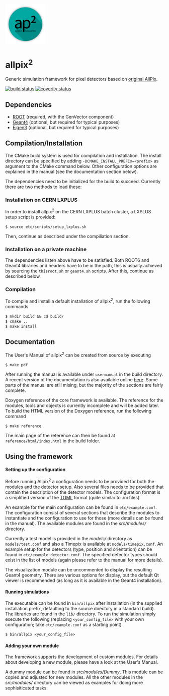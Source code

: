 ![](doc/logo_small.png)

# allpix<sup>2</sup>
Generic simulation framework for pixel detectors based on [original AllPix](https://github.com/AllPix/allpix).

[![build status](https://gitlab.cern.ch/simonspa/allpix-squared/badges/master/build.svg)](https://gitlab.cern.ch/simonspa/allpix-squared/commits/master)
[![coverity status](https://scan.coverity.com/projects/11975/badge.svg)](https://scan.coverity.com/projects/koensw-allpix-squared)

## Dependencies
* [ROOT](https://root.cern.ch/building-root) (required, with the GenVector component)
* [Geant4](http://geant4.web.cern.ch/geant4/UserDocumentation/UsersGuides/InstallationGuide/html/ch02.html) (optional, but required for typical purposes)
* [Eigen3](http://eigen.tuxfamily.org/index.php?title=Main_Page) (optional, but required for typical purposes)

## Compilation/Installation
The CMake build system is used for compilation and installation. The install directory can be specified by adding `-DCMAKE_INSTALL_PREFIX=<prefix>` as argument to the CMake command below. Other configuration options are explained in the manual (see the documentation section below). 

The dependencies need to be initialized for the build to succeed. Currently there are two methods to load these:

### Installation on CERN LXPLUS

In order to install allpix<sup>2</sup> on the CERN LXPLUS batch cluster, a LXPLUS setup script is provided:
```
$ source etc/scripts/setup_lxplus.sh
```
Then, continue as described under the compiliation section.

### Installation on a private machine

The dependencies listen above have to be satisfied. Both ROOT6 and Geant4 libraries and headers have to be in the path, this is usually achieved by sourcing the `thisroot.sh` or `geant4.sh` scripts. After this, continue as described below.

### Compilation
To compile and install a default installation of allpix<sup>2</sup>, run the following commands

```
$ mkdir build && cd build/
$ cmake ..
$ make install
```

## Documentation
The User's Manual of allpix<sup>2</sup> can be created from source by executing 
```
$ make pdf
```
After running the manual is available under `usermanual` in the build directory. A recent version of the documentation is also available online [here](https://gitlab.cern.ch/simonspa/allpix-squared/uploads/98f61dbfb5e1337956e8a55d0c024653/allpix-manual.pdf). Some parts of the manual are still mising, but the majority of the sections are fairly complete.

Doxygen reference of the core framework is available. The reference for the modules, tools and objects is currently incomplete and will be added later. To build the HTML version of the Doxygen reference, run the following command
```
$ make reference
```
The main page of the reference can then be found at `reference/html/index.html` in the build folder.

## Using the framework
#### Setting up the configuration
Before running Allpix<sup>2</sup> a configuration needs to be provided for both the modules and the detector setup. Also several files needs to be provided that contain the description of the detector models. The configuration format is a simplified version of the [TOML](https://github.com/toml-lang/toml) format (quite similar to .ini files).

An example for the main configuration can be found in `etc/example.conf`. The configuration consist of several sections that describe the modules to instantiate and the configuration to use for those (more details can be found in the manual). The available modules are found in the *src/modules/* directory. 

Currently a test model is provided in the *models/* directory as `models/test.conf` and also a Timepix is available at `models/timepix.conf`. An example setup for the detectors (type, position and orientation) can be found in `etc/example_detector.conf`. The specified detector types should exist in the list of models (again please refer to the manual for more details).

The visualization module can be uncommented to display the resulting Geant4 geometry. There are various options for display, but the default Qt viewer is recommended (as long as it is available in the Geant4 installation).

#### Running simulations
The executable can be found in `bin/allpix` after installation (in the supplied installation prefix, defaulting to the source directory in a standard build). The libraries are found in the `lib/` directory. To run the simulation simply execute the following (replacing `<your_config_file>` with your own configuration; take `etc/example.conf` as a starting point)
```
$ bin/allpix <your_config_file>
```

#### Adding your own module
The framework supports the development of custom modules. For details about developing a new module, please have a look at the User's Manual.

A dummy module can be found in *src/modules/Dummy*. This module can be copied and adjusted for new modules. All the other modules in the *src/modules/* directory can be viewed as examples for doing more sophisiticated tasks.
